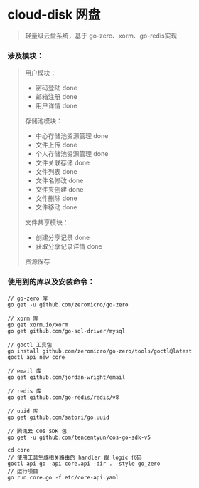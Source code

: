 # cloud-disk 网盘

> 轻量级云盘系统，基于 go-zero、xorm、go-redis实现

### 涉及模块：
> 用户模块：
>   - 密码登陆 done
>   - 邮箱注册 done
>   - 用户详情 done
> 
> 存储池模块：
>   - 中心存储池资源管理 done
>   - 文件上传 done
>   - 个人存储池资源管理 done
>   - 文件关联存储 done
>   - 文件列表 done
>   - 文件名修改 done
>   - 文件夹创建 done
>   - 文件删除 done
>   - 文件移动 done 
> 
> 文件共享模块：
>   - 创建分享记录 done
>   - 获取分享记录详情 done
>
>  资源保存
> 

### 使用到的库以及安装命令：
```shell
// go-zero 库
go get -u github.com/zeromicro/go-zero 

// xorm 库
go get xorm.io/xorm 
go get github.com/go-sql-driver/mysql  

// goctl 工具包
go install github.com/zeromicro/go-zero/tools/goctl@latest
goctl api new core
 
// email 库 
go get github.com/jordan-wright/email

// redis 库
go get github.com/go-redis/redis/v8

// uuid 库
go get github.com/satori/go.uuid

// 腾讯云 COS SDK 包
go get -u github.com/tencentyun/cos-go-sdk-v5

cd core
// 使用工具生成相关路由的 handler 跟 logic 代码
goctl api go -api core.api -dir . -style go_zero
// 运行项目
go run core.go -f etc/core-api.yaml
```
